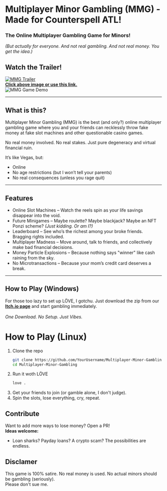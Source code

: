 # Multiplayer Minor Gambling (MMG) - Made for Counterspell ATL!
### The Online Multiplayer Gambling Game for Minors!  
*(But actually for everyone. And not real gambling. And not real money. You get the idea.)*

## Watch the Trailer!
[![MMG Trailer](https://img.youtube.com/vi/BhnL6WWWqAc/0.jpg)](https://www.youtube.com/watch?v=BhnL6WWWqAc)<br>
**[Click above image or use this link.](https://www.youtube.com/watch?v=BhnL6WWWqAc)**<br>
![MMG Game Demo](https://cloud-fvx2rjp96-hack-club-bot.vercel.app/0mmggamedemo5fps.gif)

---

## What is this?
Multiplayer Minor Gambling (MMG) is the best (and only?) online multiplayer gambling game where you and your friends can recklessly throw fake money at fake slot machines and other questionable casino games. 

No real money involved. No real stakes. Just pure degeneracy and virtual financial ruin.  

It’s like Vegas, but:
- Online  
- No age restrictions (but I won’t tell your parents)  
- No real consequences (unless you rage quit)  

---

## Features
- Online Slot Machines – Watch the reels spin as your life savings disappear into the void.  
- Future Minigames – Maybe roulette? Maybe blackjack? Maybe an NFT Ponzi scheme? *(Just kidding. Or am I?)*  
- Leaderboard – See who’s the richest among your broke friends. Bragging rights included.  
- Multiplayer Madness – Move around, talk to friends, and collectively make bad financial decisions.  
- Money Particle Explosions – Because nothing says "winner" like cash raining from the sky.  
- No Microtransactions – Because your mom’s credit card deserves a break.  

---

## How to Play (Windows)
For those too lazy to set up LÖVE, I gotchu. Just download the zip from our **[Itch.io page](https://sharkingstudios.itch.io/minor-multiplayer-gambling)** and start gambling immediately.<br>  
*One Download. No Setup. Just Vibes.*

# How to Play (Linux)
1. Clone the repo  
   ```sh
   git clone https://github.com/YourUsername/Multiplayer-Minor-Gambling.git
   cd Multiplayer-Minor-Gambling
   ```
2. Run it woth LÖVE
   ```sh
   love .
   ```
3. Get your friends to join (or gamble alone, I don't judge).
4. Spin the slots, lose everything, cry, repeat.

## Contribute
Want to add more ways to lose money? Open a PR!<br>
**Ideas welcome:**
- Loan sharks? Payday loans? A crypto scam? The possibilities are endless.

## Disclamer
This game is 100% satire. No real money is used. No actual minors should be gambling (seriously).<br>
Please don't sue me.
